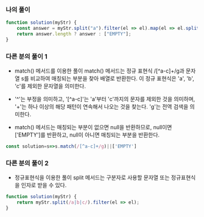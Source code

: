 ### 나의 풀이

```js
function solution(myStr) {
    const answer = myStr.split("a").filter(el => el).map(el => el.split("b")).flat().filter(el => el).map(el => el.split("c")).flat().filter(el => el);
    return answer.length ? answer : ["EMPTY"];
}
```

### 다른 분의 풀이 1

- match() 메서드를 이용한 풀이
    match() 메서드는 정규 표현식 /[^a-c]+/g과 문자열 s를 비교하여 매칭되는 부분을 찾아 배열로 반환한다. 이 정규 표현식은 'a', 'b', 'c'를 제외한 문자열을 의미한다. 

- '^'는 부정을 의미하고, '[^a-c]'는 'a'부터 'c'까지의 문자를 제외한 것을 의미하며, '+'는 하나 이상의 해당 패턴이 연속해서 나오는 것을 찾는다. 'g'는 전역 검색을 의미한다.

- match() 메서드는 매칭되는 부분이 없으면 null을 반환하므로, null이면 ['EMPTY']를 반환하고, null이 아니면 매칭되는 부분을 반환한다.

```js
const solution=s=>s.match(/[^a-c]+/g)||['EMPTY']
```

### 다른 분의 풀이 2

- 정규표현식을 이용한 풀이
    split 메서드는 구분자로 사용할 문자열 또는 정규표현식을 인자로 받을 수 있다.
    
```js
function solution(myStr) {
    return myStr.split(/a|b|c/).filter(el => el);
}
```

